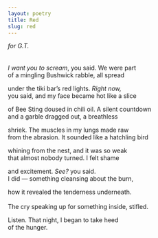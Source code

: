 ```yaml
---
layout: poetry
title: Red
slug: red
---
```

_for G.T._<br>
<br>
<br>
_I want you to scream_, you said. We were part<br>
of a mingling Bushwick rabble, all spread<br>

under the tiki bar’s red lights. _Right now,_<br>
you said, and my face became hot like a slice<br>

of Bee Sting doused in chili oil. A silent countdown<br>
and a garble dragged out, a breathless<br>

shriek. The muscles in my lungs made raw<br>
from the abrasion. It sounded like a hatchling bird<br>

whining from the nest, and it was so weak<br>
that almost nobody turned. I felt shame<br>

and excitement. _See?_ you said.<br>
I did — something cleansing about the burn,<br>

how it revealed the tenderness underneath.<br>  
The cry speaking up for something inside, stifled.<br> 

Listen. That night, I began to take heed<br>
of the hunger.<br>
